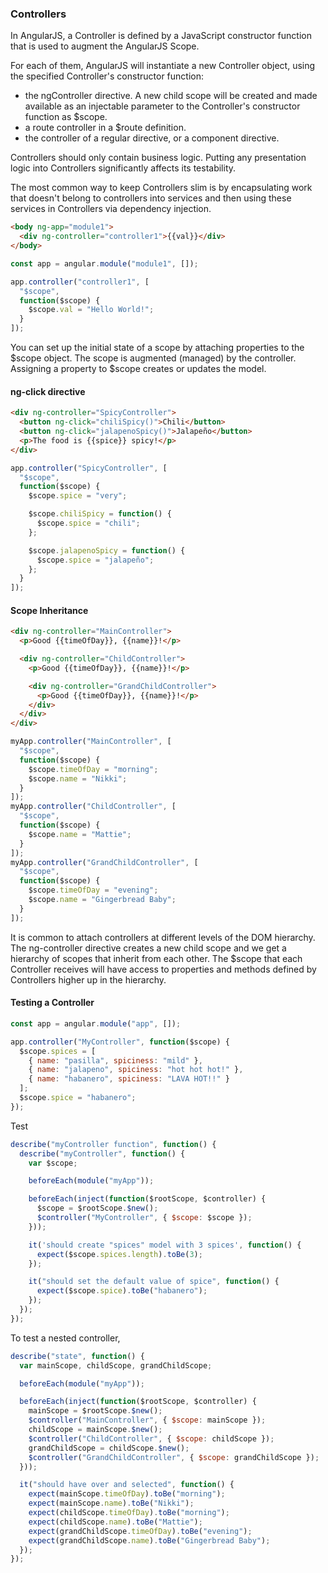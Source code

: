 ### Controllers

In AngularJS, a Controller is defined by a JavaScript constructor function that is used to augment the AngularJS Scope.

For each of them, AngularJS will instantiate a new Controller object, using the specified Controller's constructor function:

- the ngController directive. A new child scope will be created and made available as an injectable parameter to the Controller's constructor function as \$scope.
- a route controller in a \$route definition.
- the controller of a regular directive, or a component directive.

Controllers should only contain business logic. Putting any presentation logic into Controllers significantly affects its testability.

The most common way to keep Controllers slim is by encapsulating work that doesn't belong to controllers into services and then using these services in Controllers via dependency injection.

```html
<body ng-app="module1">
  <div ng-controller="controller1">{{val}}</div>
</body>
```

```js
const app = angular.module("module1", []);

app.controller("controller1", [
  "$scope",
  function($scope) {
    $scope.val = "Hello World!";
  }
]);
```

You can set up the initial state of a scope by attaching properties to the \$scope object. The scope is augmented (managed) by the controller. Assigning a property to \$scope creates or updates the model.

#### ng-click directive

```html
<div ng-controller="SpicyController">
  <button ng-click="chiliSpicy()">Chili</button>
  <button ng-click="jalapenoSpicy()">Jalapeño</button>
  <p>The food is {{spice}} spicy!</p>
</div>
```

```js
app.controller("SpicyController", [
  "$scope",
  function($scope) {
    $scope.spice = "very";

    $scope.chiliSpicy = function() {
      $scope.spice = "chili";
    };

    $scope.jalapenoSpicy = function() {
      $scope.spice = "jalapeño";
    };
  }
]);
```

#### Scope Inheritance

```html
<div ng-controller="MainController">
  <p>Good {{timeOfDay}}, {{name}}!</p>

  <div ng-controller="ChildController">
    <p>Good {{timeOfDay}}, {{name}}!</p>

    <div ng-controller="GrandChildController">
      <p>Good {{timeOfDay}}, {{name}}!</p>
    </div>
  </div>
</div>
```

```js
myApp.controller("MainController", [
  "$scope",
  function($scope) {
    $scope.timeOfDay = "morning";
    $scope.name = "Nikki";
  }
]);
myApp.controller("ChildController", [
  "$scope",
  function($scope) {
    $scope.name = "Mattie";
  }
]);
myApp.controller("GrandChildController", [
  "$scope",
  function($scope) {
    $scope.timeOfDay = "evening";
    $scope.name = "Gingerbread Baby";
  }
]);
```

It is common to attach controllers at different levels of the DOM hierarchy. The ng-controller directive creates a new child scope and we get a hierarchy of scopes that inherit from each other. The \$scope that each Controller receives will have access to properties and methods defined by Controllers higher up in the hierarchy.

#### Testing a Controller

```js
const app = angular.module("app", []);

app.controller("MyController", function($scope) {
  $scope.spices = [
    { name: "pasilla", spiciness: "mild" },
    { name: "jalapeno", spiciness: "hot hot hot!" },
    { name: "habanero", spiciness: "LAVA HOT!!" }
  ];
  $scope.spice = "habanero";
});
```

Test

```js
describe("myController function", function() {
  describe("myController", function() {
    var $scope;

    beforeEach(module("myApp"));

    beforeEach(inject(function($rootScope, $controller) {
      $scope = $rootScope.$new();
      $controller("MyController", { $scope: $scope });
    }));

    it('should create "spices" model with 3 spices', function() {
      expect($scope.spices.length).toBe(3);
    });

    it("should set the default value of spice", function() {
      expect($scope.spice).toBe("habanero");
    });
  });
});
```

To test a nested controller,

```js
describe("state", function() {
  var mainScope, childScope, grandChildScope;

  beforeEach(module("myApp"));

  beforeEach(inject(function($rootScope, $controller) {
    mainScope = $rootScope.$new();
    $controller("MainController", { $scope: mainScope });
    childScope = mainScope.$new();
    $controller("ChildController", { $scope: childScope });
    grandChildScope = childScope.$new();
    $controller("GrandChildController", { $scope: grandChildScope });
  }));

  it("should have over and selected", function() {
    expect(mainScope.timeOfDay).toBe("morning");
    expect(mainScope.name).toBe("Nikki");
    expect(childScope.timeOfDay).toBe("morning");
    expect(childScope.name).toBe("Mattie");
    expect(grandChildScope.timeOfDay).toBe("evening");
    expect(grandChildScope.name).toBe("Gingerbread Baby");
  });
});
```
